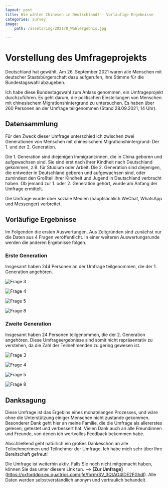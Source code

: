 ```yaml
---
layout: post
title: Wie wählen Chinesen in Deutschland? - Vorläufige Ergebnisse
categories: survey
image:
    path: /assets/img/2021/0_Wahlergebnis.jpg

---
```


# Vorstellung des Umfrageprojekts

Deutschland hat gewählt. Am 26. September 2021 waren alle Menschen mit deutscher Staatsbürgerschaft dazu aufgerufen, ihre Stimme für die Bundestagswahl abzugeben.

Ich habe diese Bundestagswahl zum Anlass genommen, ein Umfrageprojekt durchzuführen. Es geht darum, die politischen Einstellungen von Menschen mit chinesischem Migrationshintergrund zu untersuchen. Es haben über 260 Personen an der Umfrage teilgenommen (Stand 28.09.2021, 14 Uhr).

## Datensammlung

Für den Zweck dieser Umfrage unterschied ich zwischen zwei Generationen von Menschen mit chinesischem Migrationshintergrund: Der 1. und der 2. Generation. 

Die 1. Generation sind diejenigen Immigrant:innen, die in China geboren und aufgewachsen sind. Sie sind erst nach ihrer Kindheit nach Deutschland gekommen, z.B. für Studium oder Arbeit. Die 2. Generation sind diejenigen, die entweder in Deutschland geboren und aufgewachsen sind, oder zumindest den Großteil ihrer Kindheit und Jugend in Deutschland verbracht haben. Ob jemand zur 1. oder 2. Generation gehört, wurde am Anfang der Umfrage ermittelt.

Die Umfrage wurde über soziale Medien (hauptsächlich WeChat, WhatsApp und Messenger) verbreitet. 

## Vorläufige Ergebnisse

Im Folgenden die ersten Auswertungen. Aus Zeitgründen sind zunächst nur die Daten aus 4 Fragen veröffentlicht. In einer weiteren Auswertungsrunde werden die anderen Ergebnisse folgen.

### Erste Generation

Insgesamt haben 244 Personen an der Umfrage teilgenommen, die der 1. Generation angehören.

![Frage 3](../assets/img/2021/1_3_Wahlbeteiligung.png)

![Frage 4](../assets/img/2021/1_4_Parteien.png)

![Frage 5](../assets/img/2021/1_5_Koalition.png)

![Frage 8](../assets/img/2021/1_8_Problem.png)



### Zweite Generation

Insgesamt haben 24 Personen teilgenommen, die der 2. Generation angehören. Diese Umfrageergebnisse sind somit nicht repräsentativ zu verstehen, da die Zahl der Teilnehmenden zu gering gewesen ist.

![Frage 3](../assets/img/2021/2_3_Wahlbeteiligung.png)

![Frage 4](../assets/img/2021/2_4_Parteien.png)

![Frage 5](../assets/img/2021/2_5_Koalition.png)

![Frage 8](../assets/img/2021/2_8_Problem.png)

## Danksagung

Diese Umfrage ist das Ergebins eines monatelangen Prozesses, und wäre ohne die Unterstützung einiger Menschen nicht zustande gekommen. Besonderer Dank geht hier an meine Familie, die die Umfrage als allererstes gelesen, getestet und verbessert hat. Vielen Dank auch an alle Freundinnen und Freunde, von denen ich wertvolles Feedback bekommen habe.

Abschließend geht natürlich ein großes Dankeschön an alle Teilnehmerinnen und Teilnehmer der Umfrage. Ich habe mich sehr über Ihre Bereitschaft gefreut!

Die Umfrage ist weiterhin aktiv. Falls Sie noch nicht mitgemacht haben, können Sie das unter diesem Link tun. --> **[Zur Umfrage]**(https://oxforddpir.eu.qualtrics.com/jfe/form/SV_3QtAO4IDE2FGhdI). Alle Daten werden selbstverständlich anonym und vertraulich behandelt.

